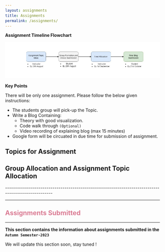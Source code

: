 ```yaml
---
layout: assignments
title: Assignments
permalink: /assignments/
---
```

**Assignment Timeline Flowchart**

![](/_images/assignment.jpg)

**Key Points**

There will be only one assignment. Please follow the below given instructions:

- The students group will pick-up the Topic.
- Write a Blog Containing:
    - Theory with good visualization.
    - Code walk through `(Optional)`
    - Video recording of explaining blog (max 15 minutes)
- Google form will be circuated in due time for submission of assignment.

<h2>Topics for Assignment</h2>
<!-- <p>Click on PDF to open the file: <a title="Download problems (pdf)" href="https://drive.google.com/file/d/1_JRu1NF-f5HPyhz7HcFCxB7VeERGT9or/view?usp=sharing"><i class="fas fa-file-pdf"></i></a></p> -->


<h2>Group Allocation and Assignment Topic Allocation</h2>
<!-- <p>Click on PDF to open the file: <a title="Download problems (pdf)" href="https://drive.google.com/file/d/1R4Bh8vm7l3JL7_3C2a1UverRDuPC3fyX/view?usp=sharing"><i class="fas fa-file-pdf"></i></a></p> -->
------------------------------------------------------------------------------------------------------


--------------------------------------------------------------------------------------------------------------------------------

<h2 style="color: #da7b93;"><b>Assignments Submitted</b></h2>

--------------------------------------------------------------------------------------------------------------------------------

**This section contains the information about assignments submitted in the ```Autumn Semester-2023```**

We will update this section soon, stay tuned !